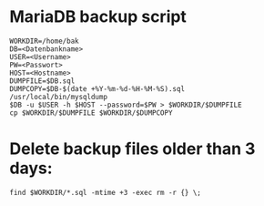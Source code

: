 # MariaDB backup script
<!-- date: 2010-09-07 00:00:00 -->
<!-- category: MariaDB -->
<!-- tags: mariadb, mysql, backup, linux -->
    WORKDIR=/home/bak
    DB=<Datenbankname>
    USER=<Username>
    PW=<Passwort>
    HOST=<Hostname>
    DUMPFILE=$DB.sql
    DUMPCOPY=$DB-$(date +%Y-%m-%d-%H-%M-%S).sql
    /usr/local/bin/mysqldump
    $DB -u $USER -h $HOST --password=$PW > $WORKDIR/$DUMPFILE
    cp $WORKDIR/$DUMPFILE $WORKDIR/$DUMPCOPY

# Delete backup files older than 3 days:
    
    find $WORKDIR/*.sql -mtime +3 -exec rm -r {} \;

